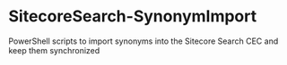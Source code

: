 # SitecoreSearch-SynonymImport
PowerShell scripts to import synonyms into the Sitecore Search CEC and keep them synchronized
